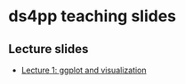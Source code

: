 # ds4pp teaching slides


## Lecture slides

- [Lecture 1: ggplot and visualization](/lec1/lec1_ggplot_r4ds.html)